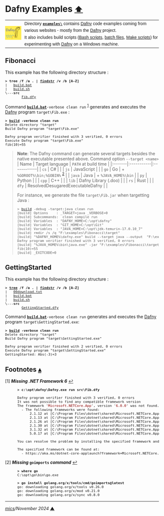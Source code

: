 # <span id="top">Dafny Examples</span> <span style="font-size:90%;">[⬆](../README.md#top)</span>

<table style="font-family:Helvetica,Arial;line-height:1.6;">
  <tr>
  <td style="border:0;padding:0 10px 0 0;min-width:25%;"><a href="https://dafny.org/" rel="external"><img src="../docs/images/dafny-logo.jpg" width="100" alt="Dafny project"/></a></td>
  <td style="border:0;padding:0;vertical-align:text-top;">Directory <a href="."><strong><code>examples\</code></strong></a> contains <a href="https://dafny.org/" rel="external" title="Dafny">Dafny</a> code examples coming from various websites - mostly from the <a href="https://dafny.org/" rel="external" title="Dafny">Dafny</a> project.<br/>
  It also includes build scripts (<a href="https://tldp.org/LDP/Bash-Beginners-Guide/html/sect_02_01.html" rel="external">Bash scripts</a>, <a href="https://en.wikibooks.org/wiki/Windows_Batch_Scripting" rel="external">batch files</a>, <a href="https://makefiletutorial.com/" rel="external">Make scripts</a>) for experimenting with <a href="https://dafny.org/" rel="external">Dafny</a> on a Windows machine.</td>
  </tr>
</table>

## <span id="fib">Fibonacci</span>

This example has the following directory structure :

<pre style="font-size:80%;">
<b>&gt; <a hfef="">tree</a> /f /a . | <a href="">findstr</a> /v /b [A-Z]</b>
|   <a href="./Fibonacci/build.bat">build.bat</a>
|   <a href="./Fibonacci/build.sh">build.sh</a>
\---<b>src</b>
        <a href="./Fibonacci/src/Fib.dfy">Fib.dfy</a>
</pre>

Command [**`build.bat`**](./Fibonacci/build.bat)`-verbose clean run` <sup id="anchor_01">[1](#footnote_01)</sup> generates and executes the [Dafny] program `target\Fib.exe` :

<pre style="font-size:80%;">
<b>&gt; <a href="./Fibonacci/build.bat">build</a> -verbose clean run</b>
Delete directory "target"
Build Dafny program "target\Fib.exe"

Dafny program verifier finished with 3 verified, 0 errors
Execute Dafny program "target\Fib.exe"
fib(10)=55
</pre>

> **Note**: The Dafny command can generate several targets besides the native executable presented above. Command option `--target <name>` 
> |  Name  | Target&nbsp;language | `PATH`&nbsp;at build time |
> |:-------|:-----------|:------------|
> | `cs`   | C#         | |
> | `js`   | JavaScript | |
> | `go`   | Go         | + `%GOROOT%\bin;%GOBIN%` <sup id="anchor_02">[2](#footnote_02)</sup> |
> | `java` | Java       | + `%JAVA_HOME%\bin` |
> | `py`   | Python     | |
> | `cpp`  | C++        | |
> | `lib`  | Dafny Library (.doo) | |
> | `rs`   | Rust    | |
> | `dfy`  | ResolvedDesugaredExecutableDafny | |
>
> For instance, we generate the file `target\Fib.jar` when targetting Java :
> <pre style="font-size:80%;">
> &gt; <a href="./Fibonacci/build.bat">build</a> -debug -target:java clean run</b>
> [build] Options    : _TARGET=java _VERBOSE=0
> [build] Subcommands:  clean compile run
> [build] Variables  : "DAFNY_HOME=C:\opt\dafny"
> [build] Variables  : "GIT_HOME=C:\opt\Git"
> [build] Variables  : "JAVA_HOME=C:\opt\jdk-temurin-17.0.10_7"
> [build] rmdir /s /q "F:\examples\Fibonacci\target"
> [build] "%DAFNY_HOME%\dafny.exe" build --target java --output  "F:\examples\Fibonacci\target\Fib.jar"  "F:\examples\Fibonacci\src\Fib.dfy"
> Dafny program verifier finished with 3 verified, 0 errors
> [build] "%JAVA_HOME%\bin\java.exe" -jar "F:\examples\Fibonacci\target\Fib.jar"
> fib(10)=55
> [build] _EXITCODE=0
> </pre>

<!--================================================================-->
## <span id="getting_started">GettingStarted</span>

This example has the following directory structure :

<pre style="font-size:80%;">
<b>&gt; <a href="">tree</a> /f /a . | <a href="">findstr</a> /v /b [A-Z]</b>
|   <a href="./GettingStarted/00download.txt">00download.txt</a>
|   <a href="./GettingStarted/build.bat">build.bat</a>
|   <a href="./GettingStarted/build.sh">build.sh</a>
\---<b>src</b>
        <a href="./GettingStarted/src/GettingStarted.dfy">GettingStarted.dfy</a>
</pre>

Command [**`build.bat`**](./GettingStarted/build.bat)`-verbose clean run` generates and executes the [Dafny] program `target\GettingStarted.exe`:

<pre style="font-size:80%;">
<b>&gt; <a href="./GettingStarted/build.bat">build</a> -verbose clean run</b>
Delete directory "target"
Build Dafny program "target\GettingStarted.exe"

Dafny program verifier finished with 2 verified, 0 errors
Execute Dafny program "target\GettingStarted.exe"
GettingStarted: Abs(-3)=3
</pre>

<!--=======================================================================-->

## <span id="footnotes">Footnotes</span> [**&#x25B4;**](#top)

<span id="footnote_01">[1]</span> ***Missing .NET Framework 6*** [↩](#anchor_01)

<dl><dd>
<pre style="font-size:80%;">
<b>&gt; c:\opt\dafny\Dafny.exe run src\Fib.dfy</b>
&nbsp;
Dafny program verifier finished with 3 verified, 0 errors
It was not possible to find any compatible framework version
The framework '<span style="color:darkred;">Microsoft.NETCore.App</span>', version '<span style="color:darkred;">6.0.0</span>' was not found.
  - The following frameworks were found:
      2.1.12 at [C:\Program Files\dotnet\shared\Microsoft.NETCore.App]
      2.1.13 at [C:\Program Files\dotnet\shared\Microsoft.NETCore.App]
      2.1.26 at [C:\Program Files\dotnet\shared\Microsoft.NETCore.App]
      2.1.30 at [C:\Program Files\dotnet\shared\Microsoft.NETCore.App]
      3.1.32 at [C:\Program Files\dotnet\shared\Microsoft.NETCore.App]
      5.0.17 at [C:\Program Files\dotnet\shared\Microsoft.NETCore.App]
&nbsp;
You can resolve the problem by installing the specified framework and/or SDK.
&nbsp;
The specified framework can be found at:
  - https://aka.ms/dotnet-core-applaunch?framework=Microsoft.NETCore.App&framework_version=6.0.0&arch=x64&rid=win10-x64
</pre>
</dd></dl>

<span id="footnote_02">[2]</span> ***Missing* <code>goimports</code> *command*** [↩](#anchor_02)

<dl><dd>
<pre style="font-size:80%;">
<b>&gt; where go</b>
C:\opt\go\bin\go.exe
&nbsp;
<b>&gt; go install golang.org/x/tools/cmd/goimports@latest</b>
go: downloading golang.org/x/tools v0.26.0
go: downloading golang.org/x/mod v0.21.0
go: downloading golang.org/x/sync v0.8.0
</pre>
</dd></dl>

***

*[mics](https://lampwww.epfl.ch/~michelou/)/November 2024* [**&#9650;**](#top)
<span id="bottom">&nbsp;</span>

<!-- link refs -->

[dafny]: https://dafny.org/
